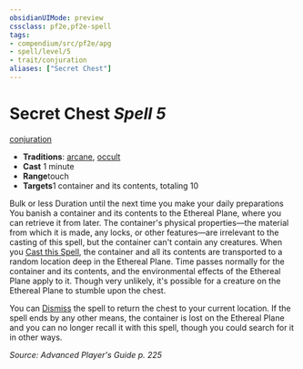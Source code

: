 ```yaml
---
obsidianUIMode: preview
cssclass: pf2e,pf2e-spell
tags:
- compendium/src/pf2e/apg
- spell/level/5
- trait/conjuration
aliases: ["Secret Chest"]
---
```

# Secret Chest *Spell 5*   
[conjuration](../../Rules/traits/conjuration.md)  

- **Traditions**: [arcane](../../Rules/traits/arcane.md), [occult](../../Rules/traits/occult.md)
- **Cast** 1 minute 
- **Range**touch
- **Targets**1 container and its contents, totaling 10

Bulk or less Duration until the next time you make your daily preparations You banish a container and its contents to the Ethereal Plane, where you can retrieve it from later. The container's physical properties—the material from which it is made, any locks, or other features—are irrelevant to the casting of this spell, but the container can't contain any creatures. When you [Cast this Spell](../../Rules/actions/cast-a-spell.md), the container and all its contents are transported to a random location deep in the Ethereal Plane. Time passes normally for the container and its contents, and the environmental effects of the Ethereal Plane apply to it. Though very unlikely, it's possible for a creature on the Ethereal Plane to stumble upon the chest.

You can [Dismiss](../../Rules/actions/dismiss.md) the spell to return the chest to your current location. If the spell ends by any other means, the container is lost on the Ethereal Plane and you can no longer recall it with this spell, though you could search for it in other ways.

*Source: Advanced Player's Guide p. 225*